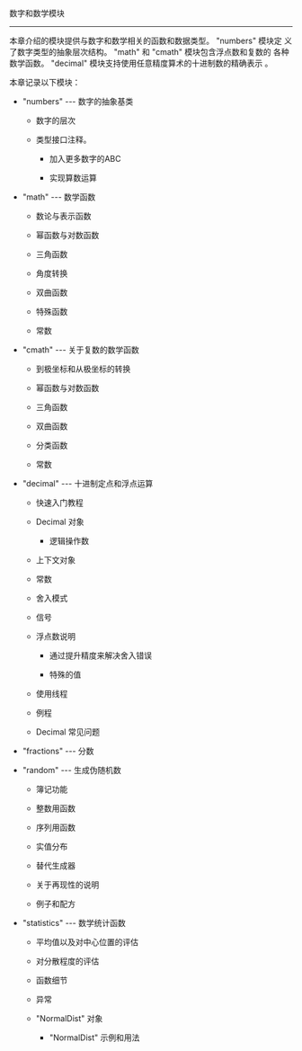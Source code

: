 数字和数学模块
**************

本章介绍的模块提供与数字和数学相关的函数和数据类型。 "numbers" 模块定
义了数字类型的抽象层次结构。 "math" 和 "cmath" 模块包含浮点数和复数的
各种数学函数。 "decimal" 模块支持使用任意精度算术的十进制数的精确表示
。

本章记录以下模块：

* "numbers" --- 数字的抽象基类

  * 数字的层次

  * 类型接口注释。

    * 加入更多数字的ABC

    * 实现算数运算

* "math" --- 数学函数

  * 数论与表示函数

  * 幂函数与对数函数

  * 三角函数

  * 角度转换

  * 双曲函数

  * 特殊函数

  * 常数

* "cmath" --- 关于复数的数学函数

  * 到极坐标和从极坐标的转换

  * 幂函数与对数函数

  * 三角函数

  * 双曲函数

  * 分类函数

  * 常数

* "decimal" --- 十进制定点和浮点运算

  * 快速入门教程

  * Decimal 对象

    * 逻辑操作数

  * 上下文对象

  * 常数

  * 舍入模式

  * 信号

  * 浮点数说明

    * 通过提升精度来解决舍入错误

    * 特殊的值

  * 使用线程

  * 例程

  * Decimal 常见问题

* "fractions" --- 分数

* "random" --- 生成伪随机数

  * 簿记功能

  * 整数用函数

  * 序列用函数

  * 实值分布

  * 替代生成器

  * 关于再现性的说明

  * 例子和配方

* "statistics" --- 数学统计函数

  * 平均值以及对中心位置的评估

  * 对分散程度的评估

  * 函数细节

  * 异常

  * "NormalDist" 对象

    * "NormalDist" 示例和用法
